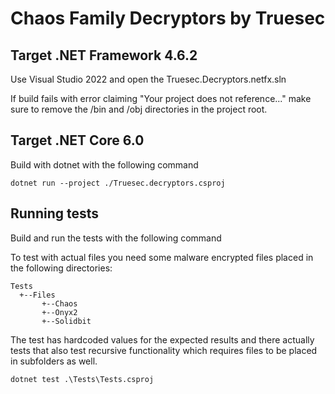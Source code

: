 # Chaos Family Decryptors by Truesec

## Target .NET Framework 4.6.2
Use Visual Studio 2022 and open the Truesec.Decryptors.netfx.sln

If build fails with error claiming "Your project does not reference..." make sure to remove the /bin and /obj directories in the project root.

## Target .NET Core 6.0
Build with dotnet with the following command

```
dotnet run --project ./Truesec.decryptors.csproj
```

## Running tests
Build and run the tests with the following command

To test with actual files you need some malware encrypted files placed in the following directories:
```
Tests
  +--Files
       +--Chaos
       +--Onyx2
       +--Solidbit
```
The test has hardcoded values for the expected results and there actually tests that also test recursive functionality which requires files to be placed in subfolders as well.

```
dotnet test .\Tests\Tests.csproj
```